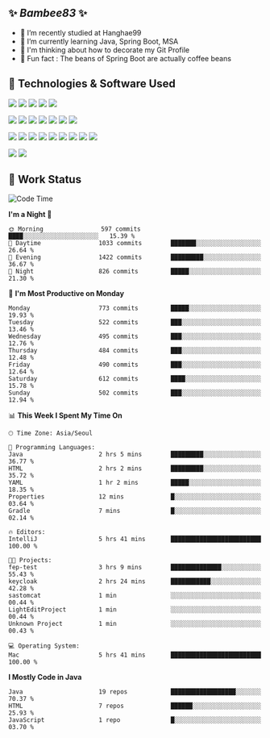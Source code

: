 ##  ✨ _Bambee83_ ✨ 

- 🔭 I’m recently studied at Hanghae99
- 🌱 I’m currently learning Java, Spring Boot, MSA
- 🤔 I'm thinking about how to decorate my Git Profile
- 🪹 Fun fact : The beans of Spring Boot are actually coffee beans 

<!-- - 💬 Ask me about ...
- 📫 How to reach me: ...
- 😄 Pronouns: ...
- 👯 I’m looking to collaborate on ...-->

## 🔧  Technologies & Software Used

<img src="https://img.shields.io/badge/Java-007396?style=flat-round&logo=OpenJDK&logoColor=white"/> <img src="https://img.shields.io/badge/Spring-6DB33F?style=flat-round&logo=spring&logoColor=white"/>   <img src="https://img.shields.io/badge/SpringBoot-6DB33F?style=flat-round&logo=springboot&logoColor=white"/>  <img src="https://img.shields.io/badge/SpringSecurity-6DB33F?style=flat-round&logo=SpringSecurity&logoColor=white"/>   <img src="https://img.shields.io/badge/JSON Web Token-000000?style=flat-round&logo=JSON Web Tokens&logoColor=white"/> 

<img src="https://img.shields.io/badge/github-181717?style=flat-round&logo=github&logoColor=white"/> <img src="https://img.shields.io/badge/git-F05032?style=flat-round&logo=git&logoColor=white"/> <img src="https://img.shields.io/badge/githubactions-2088FF?style=flat-round&logo=githubactions&logoColor=white"/>  <img src="https://img.shields.io/badge/Gradle-02303A?style=flat-round&logo=Gradle&logoColor=white"/>  <img src="https://img.shields.io/badge/IntelliJIDEA-000000?style=flat-round&logo=IntelliJIDEA&logoColor=white"/>  <img src="https://img.shields.io/badge/Postman-FF6C37?style=flat-round&logo=Postman&logoColor=white"/>  <img src="https://img.shields.io/badge/Sourcetree-0052CC?style=flat-round&logo=Sourcetree&logoColor=white"/>

<img src="https://img.shields.io/badge/AmazonS3-569A31?style=flat-round&logo=AmazonS3&logoColor=white"/>  <img src="https://img.shields.io/badge/AmazonEC2-FF9900?style=flat-round&logo=AmazonEC2&logoColor=white"/>  <img src="https://img.shields.io/badge/AmazonRDS-527FFF?style=flat-round&logo=AmazonRDS&logoColor=white"/>  <img src="https://img.shields.io/badge/MySQL-4479A1?style=flat-round&logo=MySQL&logoColor=white"/>  <img src="https://img.shields.io/badge/MongoDB-47A248?style=flat-round&logo=MongoDB&logoColor=white"/> <img src="https://img.shields.io/badge/Ubuntu-E95420?style=flat-round&logo=Ubuntu&logoColor=white"/> <img src="https://img.shields.io/badge/FileZilla-BF0000?style=flat-round&logo=filezilla&logoColor=white"/> <img src="https://img.shields.io/badge/Notion-000000?style=flat-round&logo=Notion&logoColor=white"/> <img src="https://img.shields.io/badge/Slack-F06A6A?style=flat-round&logo=slack&logoColor=white"/>

<img src="https://img.shields.io/badge/AmazonCloudfront-3693F3?style=flat-round&logo=iCloud&logoColor=white"/> <img src="https://img.shields.io/badge/ApacheJMeter-D22128?style=flat-round&logo=apachejmeter&logoColor=white"/> 
 
<!-- Markdown lang
[![Bambee83 Badge](https://img.shields.io/badge/Bambee83'blog-4A154B.svg?&style=for-the-badge&logo=Bloglovin&link=https://blog.naver.com/bambee83)](https://blog.naver.com/bambee83)
## 🚀  GitHub stats & Top Langs
[![Bambee83's GitHub stats-Dark](https://github-readme-stats.vercel.app/api?username=bambee83&show_icons=true&theme=dark#gh-dark-mode-only)]((https://github.com/bambee83/github-readme-stats#gh-dark-mode-only))
![Top Langs-Dark](https://github-readme-stats.vercel.app/api/top-langs/?username=bambee83&layout=compact&theme=dark#gh-dark-mode-only)
## 🐳   Project
[mini project - SeoulCulturePort](https://github.com/event-information)
[clone coding - Instaclone](https://github.com/instaclone8)
[final project - emotrak](https://github.com/EmoTrak)
[![bambee83's wakatime stats](https://github-readme-stats.vercel.app/api/wakatime?username=bambee83)]
 -->
## 🐳 Work Status
<!--START_SECTION:waka-->
![Code Time](http://img.shields.io/badge/Code%20Time-290%20hrs%2025%20mins-blue)

**I'm a Night 🦉** 

```text
🌞 Morning                597 commits         ████░░░░░░░░░░░░░░░░░░░░░   15.39 % 
🌆 Daytime                1033 commits        ███████░░░░░░░░░░░░░░░░░░   26.64 % 
🌃 Evening                1422 commits        █████████░░░░░░░░░░░░░░░░   36.67 % 
🌙 Night                  826 commits         █████░░░░░░░░░░░░░░░░░░░░   21.30 % 
```
📅 **I'm Most Productive on Monday** 

```text
Monday                   773 commits         █████░░░░░░░░░░░░░░░░░░░░   19.93 % 
Tuesday                  522 commits         ███░░░░░░░░░░░░░░░░░░░░░░   13.46 % 
Wednesday                495 commits         ███░░░░░░░░░░░░░░░░░░░░░░   12.76 % 
Thursday                 484 commits         ███░░░░░░░░░░░░░░░░░░░░░░   12.48 % 
Friday                   490 commits         ███░░░░░░░░░░░░░░░░░░░░░░   12.64 % 
Saturday                 612 commits         ████░░░░░░░░░░░░░░░░░░░░░   15.78 % 
Sunday                   502 commits         ███░░░░░░░░░░░░░░░░░░░░░░   12.94 % 
```


📊 **This Week I Spent My Time On** 

```text
🕑︎ Time Zone: Asia/Seoul

💬 Programming Languages: 
Java                     2 hrs 5 mins        █████████░░░░░░░░░░░░░░░░   36.77 % 
HTML                     2 hrs 2 mins        █████████░░░░░░░░░░░░░░░░   35.72 % 
YAML                     1 hr 2 mins         █████░░░░░░░░░░░░░░░░░░░░   18.35 % 
Properties               12 mins             █░░░░░░░░░░░░░░░░░░░░░░░░   03.64 % 
Gradle                   7 mins              █░░░░░░░░░░░░░░░░░░░░░░░░   02.14 % 

🔥 Editors: 
IntelliJ                 5 hrs 41 mins       █████████████████████████   100.00 % 

🐱‍💻 Projects: 
fep-test                 3 hrs 9 mins        ██████████████░░░░░░░░░░░   55.43 % 
keycloak                 2 hrs 24 mins       ███████████░░░░░░░░░░░░░░   42.28 % 
sastomcat                1 min               ░░░░░░░░░░░░░░░░░░░░░░░░░   00.44 % 
LightEditProject         1 min               ░░░░░░░░░░░░░░░░░░░░░░░░░   00.44 % 
Unknown Project          1 min               ░░░░░░░░░░░░░░░░░░░░░░░░░   00.43 % 

💻 Operating System: 
Mac                      5 hrs 41 mins       █████████████████████████   100.00 % 
```

**I Mostly Code in Java** 

```text
Java                     19 repos            ██████████████████░░░░░░░   70.37 % 
HTML                     7 repos             ██████░░░░░░░░░░░░░░░░░░░   25.93 % 
JavaScript               1 repo              █░░░░░░░░░░░░░░░░░░░░░░░░   03.70 % 
```




<!--END_SECTION:waka-->
